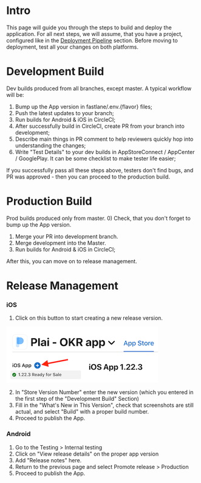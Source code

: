 # Intro
This page will guide you through the steps to build and deploy the application.
For all next steps, we will assume, that you have a project, configured like in the [Deployment Pipeline](deployment-pipeline.md) section.
Before moving to deployment, test all your changes on both platforms.

# Development Build
Dev builds produced from all branches, except master.
A typical workflow will be:
1) Bump up the App version in fastlane/.env.{flavor} files;
2) Push the latest updates to your branch;
3) Run builds for Android & iOS in CircleCI;
4) After successfully build in CircleCI, create PR from your branch into development;
5) Describe main things in PR comment to help reviewers quickly hop into understanding the changes;
6) Write "Test Details" to your dev builds in AppStoreConnect / AppCenter / GooglePlay.
   It can be some checklist to make tester life easier;

If you successfully pass all these steps above, testers don't find bugs, and PR was approved - then you can proceed to the production build.

# Production Build
Prod builds produced only from master.
0) Check, that you don't forget to bump up the App version.
1) Merge your PR into development branch.
2) Merge development into the Master.
3) Run builds for Android & iOS in CircleCI;

After this, you can move on to release management.

# Release Management
### iOS

1) Click on this button to start creating a new release version.

![AppStoreConnect new release button](assets/appstore_new_version.png)

2) In "Store Version Number" enter the new version (which you entered in the first step of the "Development Build" Section)
3) Fill in the "What's New in This Version", check that screenshots are still actual, and select "Build" with a proper build number.
4) Proceed to publish the App.

### Android

1) Go to the Testing > Internal testing
2) Click on "View release details" on the proper app version
3) Add "Release notes" here.
4) Return to the previous page and select Promote release > Production
5) Proceed to publish the App.
